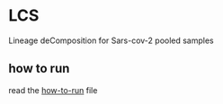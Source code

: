 

# LCS
Lineage deComposition for Sars-cov-2 pooled samples

## how to run

read the [how-to-run](how-to-run.md) file
